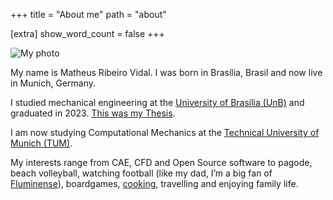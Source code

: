 +++
title = "About me"
path = "about"

[extra]
show_word_count = false
+++

<div class="profile-pic-container">
  <img src="/icons/me.png" alt="My photo" class="profile-pic">
</div>

My name is Matheus Ribeiro Vidal. I was born in Brasília, Brasil and now live in Munich, Germany.

I studied mechanical engineering at the [University of Brasília (UnB)](https://unb.br/) and graduated in 2023. [This was my Thesis](/projects/pg2).

I am now studying Computational Mechanics at the [Technical University of Munich (TUM)](https://www.tum.de/en/).

My interests range from CAE, CFD and Open Source software to pagode, beach volleyball, watching football (like my dad, I’m a big fan of [Fluminense](https://www.instagram.com/fluminensefc?igsh=eXBiaGlyN2RuZnJr)), boardgames, [cooking](/recipes), travelling and enjoying family life.